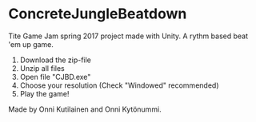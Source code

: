 # ConcreteJungleBeatdown
Tite Game Jam spring 2017 project made with Unity. A rythm based beat 'em up game.

1. Download the zip-file
2. Unzip all files
3. Open file "CJBD.exe"
4. Choose your resolution (Check "Windowed" recommended)
5. Play the game!

Made by Onni Kutilainen and Onni Kytönummi.

